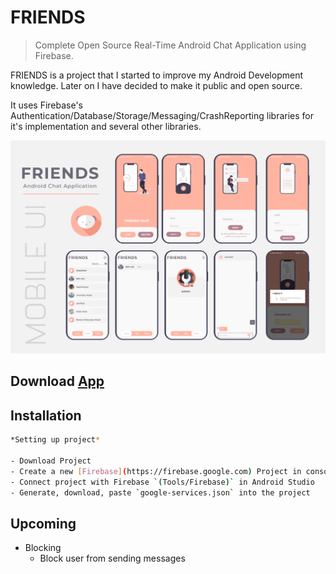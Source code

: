 # FRIENDS
> Complete Open Source Real-Time Android Chat Application using Firebase.

FRIENDS is a project that I started to improve my Android Development knowledge.
Later on I have decided to make it public and open source.

It uses Firebase's Authentication/Database/Storage/Messaging/CrashReporting libraries for it's implementation
and several other libraries.

![](Mobile_UI.png)

## Download [App](https://labs.xda-developers.com/store/app/com.dvlnitins.friends)

## Installation
```sh
*Setting up project*

- Download Project
- Create a new [Firebase](https://firebase.google.com) Project in console
- Connect project with Firebase `(Tools/Firebase)` in Android Studio
- Generate, download, paste `google-services.json` into the project

```

## Upcoming

- Blocking
  - Block user from sending messages
  
  
